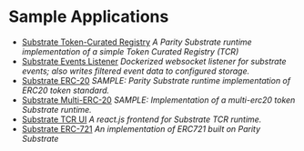 # Sample Applications

* [Substrate Token-Curated Registry](https://github.com/parity-samples/substrate-tcr) _A Parity Substrate runtime implementation of a simple Token Curated Registry (TCR)_
* [Substrate Events Listener](https://github.com/parity-samples/substrate-events-listener) _Dockerized websocket listener for substrate events; also writes filtered event data to configured storage._
* [Substrate ERC-20](https://github.com/parity-samples/substrate-erc20) _SAMPLE: Parity Substrate runtime implementation of ERC20 token standard._
* [Substrate Multi-ERC-20](https://github.com/parity-samples/substrate-erc20-multi) _SAMPLE: Implementation of a multi-erc20 token Substrate runtime._
* [Substrate TCR UI](https://github.com/parity-samples/substrate-tcr-ui) _A react.js frontend for Substrate TCR runtime._
* [Substrate ERC-721](https://github.com/parity-samples/substrate-erc721) _An implementation of ERC721 built on Parity Substrate_